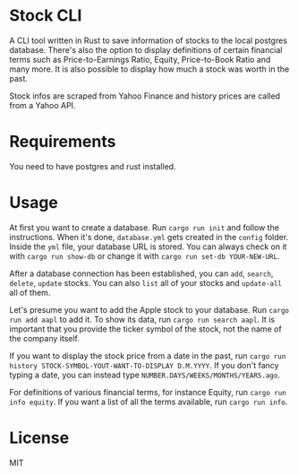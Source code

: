# Stock CLI
A CLI tool written in Rust to save information of stocks to the local postgres database. There's also the option to display definitions of certain financial terms such as Price-to-Earnings Ratio, Equity, Price-to-Book Ratio and many more.
It is also possible to display how much a stock was worth in the past.

Stock infos are scraped from Yahoo Finance and history prices are called from a Yahoo API.

# Requirements
You need to have postgres and rust installed.

# Usage
At first you want to create a database.
Run `cargo run init` and follow the instructions. When it's done, `database.yml` gets created in the `config` folder. Inside the `yml` file, your database URL is stored. You can always check on it with `cargo run show-db` or change it with `cargo run set-db YOUR-NEW-URL`.

After a database connection has been established, you can `add`, `search`, `delete`, `update` stocks. You can also `list` all of your stocks and `update-all` all of them.

Let's presume you want to add the Apple stock to your database. Run `cargo run add aapl` to add it. To show its data, run `cargo run search aapl`.
It is important that you provide the ticker symbol of the stock, not the name of the company itself.

If you want to display the stock price from a date in the past, run `cargo run history STOCK-SYMBOL-YOUT-WANT-TO-DISPLAY D.M.YYYY`. If you don't fancy typing a date, you can instead type `NUMBER.DAYS/WEEKS/MONTHS/YEARS.ago`.

For definitions of various financial terms, for instance Equity, run `cargo run info equity`. If you want a list of all the terms available, run `cargo run info`.

# License
MIT 